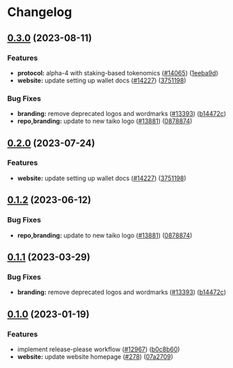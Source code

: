# Changelog

## [0.3.0](https://github.com/aligh98/taiko-mono/compare/branding-v0.2.0...branding-v0.3.0) (2023-08-11)


### Features

* **protocol:** alpha-4 with staking-based tokenomics ([#14065](https://github.com/aligh98/taiko-mono/issues/14065)) ([1eeba9d](https://github.com/aligh98/taiko-mono/commit/1eeba9d97ed8e6e4a8d07a8b0af163a16fbc9ccf))
* **website:** update setting up wallet docs ([#14227](https://github.com/aligh98/taiko-mono/issues/14227)) ([3751198](https://github.com/aligh98/taiko-mono/commit/3751198826c1db7de00ecb83645c13b23d1ed9e3))


### Bug Fixes

* **branding:** remove deprecated logos and wordmarks ([#13393](https://github.com/aligh98/taiko-mono/issues/13393)) ([b14472c](https://github.com/aligh98/taiko-mono/commit/b14472c55e2109a0e3a6b6a9d44c80ca36992397))
* **repo,branding:** update to new taiko logo ([#13881](https://github.com/aligh98/taiko-mono/issues/13881)) ([0878874](https://github.com/aligh98/taiko-mono/commit/08788746a7485831d1a590073049e2d9abccadbb))

## [0.2.0](https://github.com/taikoxyz/taiko-mono/compare/branding-v0.1.2...branding-v0.2.0) (2023-07-24)


### Features

* **website:** update setting up wallet docs ([#14227](https://github.com/taikoxyz/taiko-mono/issues/14227)) ([3751198](https://github.com/taikoxyz/taiko-mono/commit/3751198826c1db7de00ecb83645c13b23d1ed9e3))

## [0.1.2](https://github.com/taikoxyz/taiko-mono/compare/branding-v0.1.1...branding-v0.1.2) (2023-06-12)


### Bug Fixes

* **repo,branding:** update to new taiko logo ([#13881](https://github.com/taikoxyz/taiko-mono/issues/13881)) ([0878874](https://github.com/taikoxyz/taiko-mono/commit/08788746a7485831d1a590073049e2d9abccadbb))

## [0.1.1](https://github.com/taikoxyz/taiko-mono/compare/branding-v0.1.0...branding-v0.1.1) (2023-03-29)


### Bug Fixes

* **branding:** remove deprecated logos and wordmarks ([#13393](https://github.com/taikoxyz/taiko-mono/issues/13393)) ([b14472c](https://github.com/taikoxyz/taiko-mono/commit/b14472c55e2109a0e3a6b6a9d44c80ca36992397))

## [0.1.0](https://github.com/taikoxyz/taiko-mono/compare/branding-v0.0.1...branding-v0.1.0) (2023-01-19)


### Features

* implement release-please workflow ([#12967](https://github.com/taikoxyz/taiko-mono/issues/12967)) ([b0c8b60](https://github.com/taikoxyz/taiko-mono/commit/b0c8b60da0af3160db758f83c1f6368a3a712593))
* **website:** update website homepage ([#278](https://github.com/taikoxyz/taiko-mono/issues/278)) ([07a2709](https://github.com/taikoxyz/taiko-mono/commit/07a270995351849bf63acdf0878dcc91fae8f71a))
